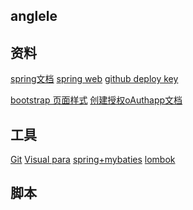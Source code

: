 ## anglele
## 资料

[spring文档](https://git-scm.com/download)
[spring web](https://spring.io/guide/gs/serving-web-content/)
[github deploy key](https://developer.github.com/v3/guides/managing-deploy-keys/#deploy-keys)

[bootstrap 页面样式](https://v3.bootcss.com/getting-started)
[创建授权oAuthapp文档](https://developer.github.com/apps/building-github-apps/creating-a-github-app/) 
## 工具
[Git](https：//git-scm.com/dowmload)
[Visual para](https://www.visual-paradigm.com)
[spring+mybaties](http://mybatis.org/spring/getting-started.html)
[lombok](https://projectlombok.org/setup/maven)
## 脚本
```sql

```
